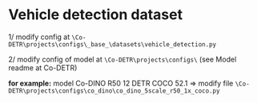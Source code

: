 # Vehicle detection dataset

1/ modify config at `\Co-DETR\projects\configs\_base_\datasets\vehicle_detection.py`

2/ modify config of model at `\Co-DETR\projects\configs\` (see Model readme at Co-DETR)

**for example:** model Co-DINO	R50	12	DETR	COCO	52.1 => modify file `\Co-DETR\projects\configs\co_dino\co_dino_5scale_r50_1x_coco.py`

